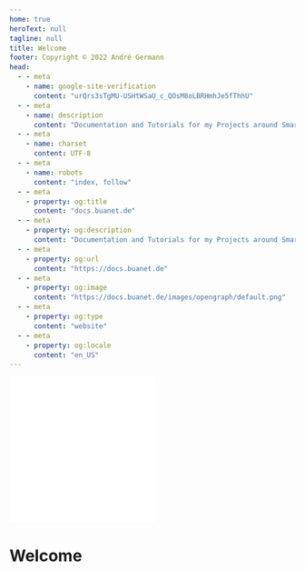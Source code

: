 ```yaml
---
home: true
heroText: null
tagline: null
title: Welcome
footer: Copyright © 2022 André Germann
head:
  - - meta
    - name: google-site-verification
      content: "urQrs3sTgMU-USHtWSaU_c_QOsM8oLBRHmhJe5fThhU"
  - - meta
    - name: description
      content: "Documentation and Tutorials for my Projects around Smarthome with Docker."
  - - meta
    - name: charset
      content: UTF‑8
  - - meta
    - name: robots
      content: "index, follow"
  - - meta
    - property: og:title
      content: "docs.buanet.de"
  - - meta
    - property: og:description
      content: "Documentation and Tutorials for my Projects around Smarthome with Docker."
  - - meta
    - property: og:url
      content: "https://docs.buanet.de"
  - - meta
    - property: og:image
      content: "https://docs.buanet.de/images/opengraph/default.png"
  - - meta
    - property: og:type
      content: "website"
  - - meta
    - property: og:locale
      content: "en_US"
---
```


<span class="center">
<div id="beachlogo">
<img src=/images/logo_dark.png>
</div>
</span>

# Welcome
